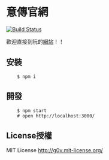# 意傳官網
[![Build Status](https://travis-ci.org/i3thuan5/ku-ithuan.svg?branch=master)](https://travis-ci.org/i3thuan5/ku-ithuan)

歡迎直接到阮的[網站](https://xn--v0qr21b.xn--kpry57d)！！

## 安裝

        $ npm i

## 開發

        $ npm start
        # open http://localhost:3000/


## License授權

MIT License <http://g0v.mit-license.org/>
